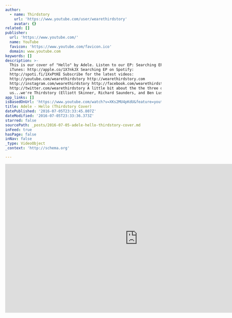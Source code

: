 ```yaml
---
author:
  - name: Thirdstory
    url: 'https://www.youtube.com/user/wearethirdstory'
    avatar: {}
related: []
publisher:
  url: 'https://www.youtube.com/'
  name: YouTube
  favicon: 'https://www.youtube.com/favicon.ico'
  domain: www.youtube.com
keywords: []
description: >-
  This is our cover of "Hello" by Adele. Listen to our EP: Searching EP on
  iTunes: http://apple.co/1X7nkJX Searching EP on Spotify:
  http://spoti.fi/1XxPtKE Subscribe for the latest videos:
  http://youtube.com/wearethirdstory http://wearethirdstory.com
  http://instagram.com/wearethirdstory http://facebook.com/wearethirdstory
  http://twitter.com/wearethirdstory A little bit about the the three of
  us...we're Thirdstory (Elliott Skinner, Richard Saunders, and Ben Lusher).
app_links: []
isBasedOnUrl: 'https://www.youtube.com/watch?v=XKs2MU4pKdU&feature=youtu.be'
title: Adele - Hello (Thirdstory Cover)
datePublished: '2016-07-05T23:33:45.807Z'
dateModified: '2016-07-05T23:33:36.373Z'
starred: false
sourcePath: _posts/2016-07-05-adele-hello-thirdstory-cover.md
inFeed: true
hasPage: false
inNav: false
_type: VideoObject
_context: 'http://schema.org'

---
```

<iframe src="https://cdn.embedly.com/widgets/media.html?src=https%3A%2F%2Fwww.youtube.com%2Fembed%2FXKs2MU4pKdU%3Ffeature%3Doembed&amp;url=http%3A%2F%2Fwww.youtube.com%2Fwatch%3Fv%3DXKs2MU4pKdU&amp;image=https%3A%2F%2Fi.ytimg.com%2Fvi%2FXKs2MU4pKdU%2Fhqdefault.jpg&amp;key=b7d04c9b404c499eba89ee7072e1c4f7&amp;type=text%2Fhtml&amp;schema=youtube" width="854" height="480" scrolling="no" frameborder="0" allowfullscreen="" style=""></iframe>